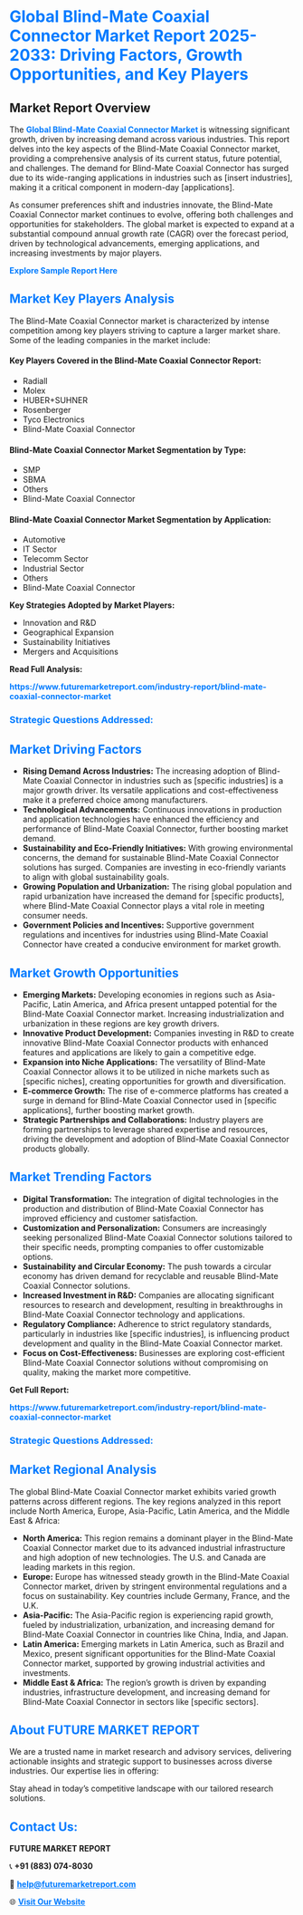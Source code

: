 <h1 style="color: #007BFF;">Global Blind-Mate Coaxial Connector Market Report 2025-2033: Driving Factors, Growth Opportunities, and Key Players</h1>

<section id="overview">
<h2>Market Report Overview</h2>
<p>The <a href="https://www.futuremarketreport.com/industry-report/blind-mate-coaxial-connector-market" style="color: #007BFF; text-decoration: none;"><strong>Global Blind-Mate Coaxial Connector Market</strong></a> is witnessing significant growth, driven by increasing demand across various industries. This report delves into the key aspects of the Blind-Mate Coaxial Connector market, providing a comprehensive analysis of its current status, future potential, and challenges. The demand for Blind-Mate Coaxial Connector has surged due to its wide-ranging applications in industries such as [insert industries], making it a critical component in modern-day [applications].</p>
<p>As consumer preferences shift and industries innovate, the Blind-Mate Coaxial Connector market continues to evolve, offering both challenges and opportunities for stakeholders. The global market is expected to expand at a substantial compound annual growth rate (CAGR) over the forecast period, driven by technological advancements, emerging applications, and increasing investments by major players.</p>
</section>

<section id="overview">
<p><a href="https://www.futuremarketreport.com/request-sample/reportId=110309" style="color: #007BFF; text-decoration: none;"><strong>Explore Sample Report Here</strong></a></p>
</section>

<section id="key-players">
<h2 style="color: #007BFF;">Market Key Players Analysis</h2>
<p>The Blind-Mate Coaxial Connector market is characterized by intense competition among key players striving to capture a larger market share. Some of the leading companies in the market include:</p>
<h4>Key Players Covered in the Blind-Mate Coaxial Connector Report:</h4>
<ul><li>Radiall</li><li>Molex</li><li>HUBER+SUHNER</li><li>Rosenberger</li><li>Tyco Electronics</li><li>Blind-Mate Coaxial Connector</li></ul>
<h4>Blind-Mate Coaxial Connector Market Segmentation by Type:</h4>
<ul><li>SMP</li><li>SBMA</li><li>Others</li><li>Blind-Mate Coaxial Connector</li></ul>

<h4>Blind-Mate Coaxial Connector Market Segmentation by Application:</h4>
<ul><li>Automotive</li><li>IT Sector</li><li>Telecomm Sector</li><li>Industrial Sector</li><li>Others</li><li>Blind-Mate Coaxial Connector</li></ul>
<p><strong>Key Strategies Adopted by Market Players:</strong></p>
<ul>
<li>Innovation and R&D</li>
<li>Geographical Expansion</li>
<li>Sustainability Initiatives</li>
<li>Mergers and Acquisitions</li>
</ul>
</section>

<section>
<p><strong>Read Full Analysis: </strong></p><a href="https://www.futuremarketreport.com/industry-report/blind-mate-coaxial-connector-market" style="color: #007BFF; text-decoration: none;"><strong>https://www.futuremarketreport.com/industry-report/blind-mate-coaxial-connector-market</strong></a>
<h3 style="color: #007BFF;">Strategic Questions Addressed:</h3>
</section>

<section id="driving-factors">
<h2 style="color: #007BFF;">Market Driving Factors</h2>
<ul>
<li><strong>Rising Demand Across Industries:</strong> The increasing adoption of Blind-Mate Coaxial Connector in industries such as [specific industries] is a major growth driver. Its versatile applications and cost-effectiveness make it a preferred choice among manufacturers.</li>
<li><strong>Technological Advancements:</strong> Continuous innovations in production and application technologies have enhanced the efficiency and performance of Blind-Mate Coaxial Connector, further boosting market demand.</li>
<li><strong>Sustainability and Eco-Friendly Initiatives:</strong> With growing environmental concerns, the demand for sustainable Blind-Mate Coaxial Connector solutions has surged. Companies are investing in eco-friendly variants to align with global sustainability goals.</li>
<li><strong>Growing Population and Urbanization:</strong> The rising global population and rapid urbanization have increased the demand for [specific products], where Blind-Mate Coaxial Connector plays a vital role in meeting consumer needs.</li>
<li><strong>Government Policies and Incentives:</strong> Supportive government regulations and incentives for industries using Blind-Mate Coaxial Connector have created a conducive environment for market growth.</li>
</ul>
</section>

<section id="growth-opportunities">
<h2 style="color: #007BFF;">Market Growth Opportunities</h2>
<ul>
<li><strong>Emerging Markets:</strong> Developing economies in regions such as Asia-Pacific, Latin America, and Africa present untapped potential for the Blind-Mate Coaxial Connector market. Increasing industrialization and urbanization in these regions are key growth drivers.</li>
<li><strong>Innovative Product Development:</strong> Companies investing in R&D to create innovative Blind-Mate Coaxial Connector products with enhanced features and applications are likely to gain a competitive edge.</li>
<li><strong>Expansion into Niche Applications:</strong> The versatility of Blind-Mate Coaxial Connector allows it to be utilized in niche markets such as [specific niches], creating opportunities for growth and diversification.</li>
<li><strong>E-commerce Growth:</strong> The rise of e-commerce platforms has created a surge in demand for Blind-Mate Coaxial Connector used in [specific applications], further boosting market growth.</li>
<li><strong>Strategic Partnerships and Collaborations:</strong> Industry players are forming partnerships to leverage shared expertise and resources, driving the development and adoption of Blind-Mate Coaxial Connector products globally.</li>
</ul>
</section>

<section id="trending-factors">
<h2 style="color: #007BFF;">Market Trending Factors</h2>
<ul>
<li><strong>Digital Transformation:</strong> The integration of digital technologies in the production and distribution of Blind-Mate Coaxial Connector has improved efficiency and customer satisfaction.</li>
<li><strong>Customization and Personalization:</strong> Consumers are increasingly seeking personalized Blind-Mate Coaxial Connector solutions tailored to their specific needs, prompting companies to offer customizable options.</li>
<li><strong>Sustainability and Circular Economy:</strong> The push towards a circular economy has driven demand for recyclable and reusable Blind-Mate Coaxial Connector solutions.</li>
<li><strong>Increased Investment in R&D:</strong> Companies are allocating significant resources to research and development, resulting in breakthroughs in Blind-Mate Coaxial Connector technology and applications.</li>
<li><strong>Regulatory Compliance:</strong> Adherence to strict regulatory standards, particularly in industries like [specific industries], is influencing product development and quality in the Blind-Mate Coaxial Connector market.</li>
<li><strong>Focus on Cost-Effectiveness:</strong> Businesses are exploring cost-efficient Blind-Mate Coaxial Connector solutions without compromising on quality, making the market more competitive.</li>
</ul>
</section>

<section>
<p><strong>Get Full Report: </strong></p><a href="https://www.futuremarketreport.com/industry-report/blind-mate-coaxial-connector-market" style="color: #007BFF; text-decoration: none;"><strong>https://www.futuremarketreport.com/industry-report/blind-mate-coaxial-connector-market</strong></a>
<h3 style="color: #007BFF;">Strategic Questions Addressed:</h3>
</section>


<section id="regional-analysis">
<h2 style="color: #007BFF;">Market Regional Analysis</h2>
<p>The global Blind-Mate Coaxial Connector market exhibits varied growth patterns across different regions. The key regions analyzed in this report include North America, Europe, Asia-Pacific, Latin America, and the Middle East & Africa:</p>
<ul>
<li><strong>North America:</strong> This region remains a dominant player in the Blind-Mate Coaxial Connector market due to its advanced industrial infrastructure and high adoption of new technologies. The U.S. and Canada are leading markets in this region.</li>
<li><strong>Europe:</strong> Europe has witnessed steady growth in the Blind-Mate Coaxial Connector market, driven by stringent environmental regulations and a focus on sustainability. Key countries include Germany, France, and the U.K.</li>
<li><strong>Asia-Pacific:</strong> The Asia-Pacific region is experiencing rapid growth, fueled by industrialization, urbanization, and increasing demand for Blind-Mate Coaxial Connector in countries like China, India, and Japan.</li>
<li><strong>Latin America:</strong> Emerging markets in Latin America, such as Brazil and Mexico, present significant opportunities for the Blind-Mate Coaxial Connector market, supported by growing industrial activities and investments.</li>
<li><strong>Middle East & Africa:</strong> The region’s growth is driven by expanding industries, infrastructure development, and increasing demand for Blind-Mate Coaxial Connector in sectors like [specific sectors].</li>
</ul>
</section>

<footer>
<h2 style="color: #007BFF;">About FUTURE MARKET REPORT</h2>
<p>We are a trusted name in market research and advisory services, delivering actionable insights and strategic support to businesses across diverse industries. Our expertise lies in offering:</p>

<p>Stay ahead in today’s competitive landscape with our tailored research solutions.</p>

<h2 style="color: #007BFF;">Contact Us:</h2>
<p><strong>FUTURE MARKET REPORT</strong></p>
<p>📞 <strong>+91 (883) 074-8030</strong></p>
<p>📧 <strong><a href="mailto:help@futuremarketreport.com" style="color: #007BFF;">help@futuremarketreport.com</a></strong></p>
<p>🌐 <strong><a href="https://www.futuremarketreport.com/" style="color: #007BFF;">Visit Our Website</a></strong></p>
</footer>
